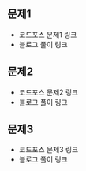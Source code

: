 ## 문제1
- 코드포스 문제1 링크
- 블로그 풀이 링크

## 문제2
- 코드포스 문제2 링크
- 블로그 풀이 링크

## 문제3
- 코드포스 문제3 링크
- 블로그 풀이 링크
